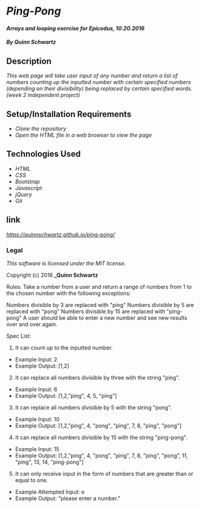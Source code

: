 # _Ping-Pong_

#### _Arrays and looping exercise for Epicodus, 10.20.2016_

#### _**By Quinn Schwartz**_

## Description

_This web page will take user input of any number and return a list of numbers counting up the inputted number with certain specified numbers (depending on their divisibility) being replaced by certain specified words. (week 2 independent project)_

## Setup/Installation Requirements

* _Clone the repository_
* _Open the HTML file in a web browser to view the page_

## Technologies Used

* _HTML_
* _CSS_
* _Bootstrap_
* _Javascript_
* _jQuery_
* _Git_

## link

_https://quinnschwartz.github.io/ping-pong/_

### Legal

*This software is licensed under the MIT license.*

Copyright (c) 2016 **_Quinn Schwartz**

Rules:
Take a number from a user and return a range of numbers from 1 to the chosen number with the following exceptions:

Numbers divisible by 3 are replaced with "ping"
Numbers divisible by 5 are replaced with "pong"
Numbers divisible by 15 are replaced with "ping-pong"
A user should be able to enter a new number and see new results over and over again.

Spec List:
1) It can count up to the inputted number.
  - Example Input: 2
  - Example Output: [1,2]

2)  It can replace all numbers divisible by three with the string "ping".
  - Example Input: 6
  - Example Output: [1,2,"ping", 4, 5, "ping"]

3) It can replace all numbers divisible by 5 with the string "pong".
  - Example Input: 10
  - Example Output: [1,2,"ping", 4, "pong", "ping", 7, 8, "ping", "pong"]

4) It can replace all numbers divisible by 15 with the string "ping-pong".
  - Example Input: 15
  - Example Output: [1,2,"ping", 4, "pong", "ping", 7, 8, "ping", "pong", 11, "ping", 13, 14, "ping-pong"]

5) It can only receive input in the form of numbers that are greater than or equal to one.  
  - Example Attempted Input: e
  - Example Output: "please enter a number."
